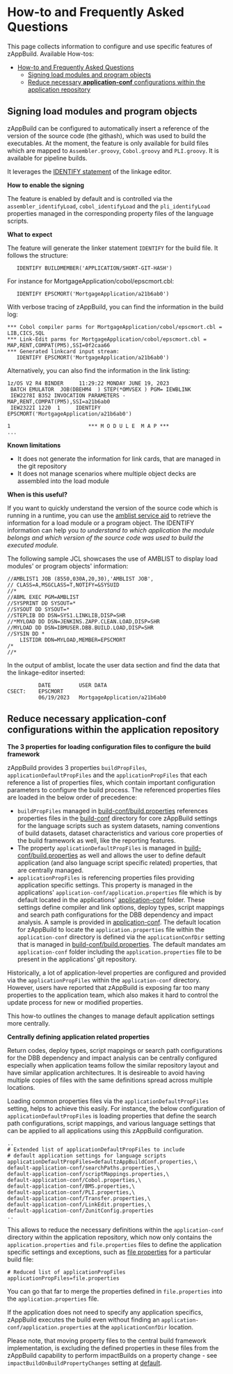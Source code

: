 # How-to and Frequently Asked Questions

This page collects information to configure and use specific features of zAppBuild. Available How-tos:

- [How-to and Frequently Asked Questions](#how-to-and-frequently-asked-questions)
  - [Signing load modules and program objects](#signing-load-modules-and-program-objects)
  - [Reduce necessary **application-conf** configurations within the application repository](#reduce-necessary-application-conf-configurations-within-the-application-repository)


## Signing load modules and program objects

zAppBuild can be configured to automatically insert a reference of the version of the source code (the githash), which was used to build the executables. At the moment, the feature is only available for build files which are mapped to `Assembler.groovy`, `Cobol.groovy` and `PLI.groovy`. It is available for pipeline builds.

It leverages the [IDENTIFY statement](https://www.ibm.com/docs/en/zos/2.5.0?topic=reference-identify-statement) of the linkage editor.

**How to enable the signing**

The feature is enabled by default and is controlled via the `assembler_identifyLoad`, `cobol_identifyLoad` and the `pli_identifyLoad` properties managed in the corresponding property files of the language scripts.

**What to expect**

The feature will generate the linker statement `IDENTIFY` for the build file. It follows the structure:
```
   IDENTIFY BUILDMEMBER('APPLICATION/SHORT-GIT-HASH')
```

For instance for MortgageApplication/cobol/epscmort.cbl:
```
   IDENTIFY EPSCMORT('MortgageApplication/a21b6ab0')
```

With verbose tracing of zAppBuild, you can find the information in the build log:

```
*** Cobol compiler parms for MortgageApplication/cobol/epscmort.cbl = LIB,CICS,SQL
*** Link-Edit parms for MortgageApplication/cobol/epscmort.cbl = MAP,RENT,COMPAT(PM5),SSI=0f2caa66
*** Generated linkcard input stream: 
   IDENTIFY EPSCMORT('MortgageApplication/a21b6ab0')
```

Alternatively, you can also find the information in the link listing:
```
1z/OS V2 R4 BINDER     11:29:22 MONDAY JUNE 19, 2023
 BATCH EMULATOR  JOB(DBEHM4  ) STEP(*OMVSEX ) PGM= IEWBLINK
 IEW2278I B352 INVOCATION PARAMETERS - MAP,RENT,COMPAT(PM5),SSI=a21b6ab0
 IEW2322I 1220  1     IDENTIFY EPSCMORT('MortgageApplication/a21b6ab0')

1                         *** M O D U L E  M A P ***
...
```

**Known limitations**
* It does not generate the information for link cards, that are managed in the git repository
* It does not manage scenarios where multiple object decks are assembled into the load module


**When is this useful?**

If you want to quickly understand the version of the source code which is running in a runtime, you can use the [amblist service aid](https://www.ibm.com/docs/en/zos/2.5.0?topic=sets-amblist-service-aid) to retrieve the information for a load module or a program object. The IDENTIFY information can help you *to understand to which application the module belongs and which version of the source code was used to build the executed module.*

The following sample JCL showcases the use of AMBLIST to display load modules' or program objects' information:

```jcl
//AMBLIST1 JOB (8550,030A,20,30),'AMBLIST JOB', 
// CLASS=A,MSGCLASS=T,NOTIFY=&SYSUID
//*
//ABML EXEC PGM=AMBLIST
//SYSPRINT DD SYSOUT=*
//SYSOUT DD SYSOUT=*
//STEPLIB DD DSN=SYS1.LINKLIB,DISP=SHR
//*MYLOAD DD DSN=JENKINS.ZAPP.CLEAN.LOAD,DISP=SHR
//MYLOAD DD DSN=IBMUSER.DBB.BUILD.LOAD,DISP=SHR
//SYSIN DD *
    LISTIDR DDN=MYLOAD,MEMBER=EPSCMORT
/*
//*
```

In the output of amblist, locate the user data section and find the data that the linkage-editor inserted:

```
          DATE         USER DATA
CSECT:    EPSCMORT
          06/19/2023   MortgageApplication/a21b6ab0
```

## Reduce necessary **application-conf** configurations within the application repository

**The 3 properties for loading configuration files to configure the build framework**

zAppBuild provides 3 properties `buildPropFiles`, `applicationDefaultPropFiles` and the `applicationPropFiles` that each reference a list of properties files, which contain important configuration parameters to configure the build process. The referenced properties files are loaded in the below order of precedence: 

* `buildPropFiles` managed in [build-conf/build.properties](../build-conf/build.properties) references properties files in the [build-conf](../build-conf/) directory for core zAppBuild settings for the language scripts such as system datasets, naming conventions of build datasets, dataset characteristics and various core properties of the build framework as well, like the reporting features.
* The property `applicationDefaultPropFiles` is managed in [build-conf/build.properties](../build-conf/build.properties) as well and allows the user to define default application (and also language script specific related) properties, that are centrally managed. 
* `applicationPropFiles` is referencing properties files providing application specific settings. This property is managed in the applications' `application-conf/application.properties` file which is by default located in the applications' [application-conf](../samples/application-conf/) folder. These settings define compiler and link options, deploy types, script mappings and search path configurations for the DBB dependency and impact analysis. A sample is provided in [application-conf](../samples/application-conf/). The default location for zAppBuild to locate the `application.properties` file within the `application-conf` directory is defined via the `applicationConfDir` setting that is managed in [build-conf/build.properties](../build-conf/build.properties). The default mandates am `application-conf` folder including the `application.properties` file to be present in the applications' git repository.

Historically, a lot of application-level properties are configured and provided via the `applicationPropFiles` within the `application-conf` directory. However, users have reported that zAppBuild is exposing far too many properties to the application team, which also makes it hard to control the update process for new or modified properties. 

This how-to outlines the changes to manage default application settings more centrally. 

**Centrally defining application related properties** 

Return codes, deploy types, script mappings or search path configurations for the DBB dependency and impact analysis can be centrally configured especially when application teams follow the similar repository layout and have similar application architectures. It is desireable to avoid having multiple copies of files with the same definitions spread across multiple locations.

Loading common properties files via the `applicationDefaultPropFiles` setting, helps to achieve this easily. For instance, the below configuration of `applicationDefaultPropFiles` is loading properties that define the search path configurations, script mappings, and various language settings that can be applied to all applications using this zAppBuild configuration.

```properties
..
# Extended list of applicationDefaultPropFiles to include
# default application settings for language scripts
applicationDefaultPropFiles=defaultzAppBuildConf.properties,\
default-application-conf/searchPaths.properties,\
default-application-conf/scriptMappings.properties,\
default-application-conf/Cobol.properties,\
default-application-conf/BMS.properties,\
default-application-conf/PLI.properties,\
default-application-conf/Transfer.properties,\
default-application-conf/LinkEdit.properties,\
default-application-conf/ZunitConfig.properties
..
```
This allows to reduce the necessary definitions within the `application-conf` directory within the application repository, which now only contains the `application.properties` and `file.properties` files to define the application specific settings and exceptions, such as [file properties](../docs/FilePropertyManagement.md#dbb-file-properties) for a particular build file:

```properties
# Reduced list of applicationPropFiles
applicationPropFiles=file.properties
```
You can go that far to merge the properties defined in `file.properties` into the `application.properties` file.

If the application does not need to specify any application specifics, zAppBuild executes the build even without finding an `application-conf/application.properties` at the `applicationConfDir` location.

Please note, that moving property files to the central build framework implementation, is excluding the defined properties in these files from the zAppBuild capability to perform impactBuilds on a property change - see `impactBuildOnBuildPropertyChanges` setting at [default](../build-conf/defaultzAppBuildConf.properties).